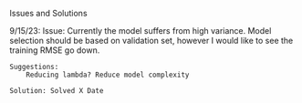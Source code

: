 Issues and Solutions

9/15/23:
    Issue: 
        Currently the model suffers from high variance. Model selection should be based on validation set, however I would like to see    the     training RMSE go down.

    Suggestions:
        Reducing lambda? Reduce model complexity 

    Solution: Solved X Date
